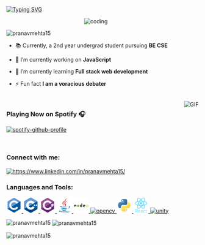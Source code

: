 <a href="https://git.io/typing-svg"><img src="https://readme-typing-svg.demolab.com?font=Fira+Code&pause=1000&color=2DF7DA&width=435&lines=Hi+there%2C+fellow+programmers!%F0%9F%91%8B;My+name+is+Pranav+Mehta...;Welcome+to+my+profile!%F0%9F%91%A8%F0%9F%8F%BD%E2%80%8D%F0%9F%92%BB" alt="Typing SVG" /></a>
<br />

<img align="right" alt="coding" width="300" src="https://38.media.tumblr.com/52d707ec600162594e1ea34ec1a8da70/tumblr_nkln8rQA7Q1shpedgo1_540.gif">
<br />

<p align="left"> <img src="https://komarev.com/ghpvc/?username=pranavmehta15&label=Profile%20views&color=0e75b6&style=flat" alt="pranavmehta15" /> </p>

- 📚 Currently, a 2nd year undergrad student pursuing **BE CSE**

- 🔭 I’m currently working on **JavaScript**

- 🌱 I’m currently learning **Full stack web development**

- ⚡ Fun fact **I am a voracious debater**
<br />

<img align="right" alt="GIF" height="170px" src="https://media.giphy.com/media/J5B1Y8QZnzXXbLQIBu/giphy.gif" />

### Playing Now on Spotify 🎧

[![spotify-github-profile](https://spotify-github-profile.vercel.app/api/view?uid=3oxowncql7cssc9wye5wk7typ&cover_image=true&theme=novatorem)](https://github.com/kittinan/spotify-github-profile)

<br />

<h3 align="left">Connect with me:</h3>
<p align="left">
<a href="https://linkedin.com/in/pranavmehta15/" target="blank"><img align="center" src="https://raw.githubusercontent.com/rahuldkjain/github-profile-readme-generator/master/src/images/icons/Social/linked-in-alt.svg" alt="https://www.linkedin.com/in/pranavmehta15/" height="30" width="40" /></a>
</p>

<h3 align="left">Languages and Tools:</h3>
<p align="left"> <a href="https://www.cprogramming.com/" target="_blank" rel="noreferrer"> <img src="https://raw.githubusercontent.com/devicons/devicon/master/icons/c/c-original.svg" alt="c" width="40" height="40"/> </a> <a href="https://www.w3schools.com/cpp/" target="_blank" rel="noreferrer"> <img src="https://raw.githubusercontent.com/devicons/devicon/master/icons/cplusplus/cplusplus-original.svg" alt="cplusplus" width="40" height="40"/> </a> <a href="https://www.w3schools.com/cs/" target="_blank" rel="noreferrer"> <img src="https://raw.githubusercontent.com/devicons/devicon/master/icons/csharp/csharp-original.svg" alt="csharp" width="40" height="40"/> </a> <a href="https://www.java.com" target="_blank" rel="noreferrer"> <img src="https://raw.githubusercontent.com/devicons/devicon/master/icons/java/java-original.svg" alt="java" width="40" height="40"/> </a> <a href="https://nodejs.org" target="_blank" rel="noreferrer"> <img src="https://raw.githubusercontent.com/devicons/devicon/master/icons/nodejs/nodejs-original-wordmark.svg" alt="nodejs" width="40" height="40"/> </a> <a href="https://opencv.org/" target="_blank" rel="noreferrer"> <img src="https://www.vectorlogo.zone/logos/opencv/opencv-icon.svg" alt="opencv" width="40" height="40"/> </a> <a href="https://www.python.org" target="_blank" rel="noreferrer"> <img src="https://raw.githubusercontent.com/devicons/devicon/master/icons/python/python-original.svg" alt="python" width="40" height="40"/> </a> <a href="https://reactjs.org/" target="_blank" rel="noreferrer"> <img src="https://raw.githubusercontent.com/devicons/devicon/master/icons/react/react-original-wordmark.svg" alt="react" width="40" height="40"/> </a> <a href="https://unity.com/" target="_blank" rel="noreferrer"> <img src="https://www.vectorlogo.zone/logos/unity3d/unity3d-icon.svg" alt="unity" width="40" height="40"/> </a> </p>

<p><img align="left" src="https://github-readme-stats.vercel.app/api/top-langs?username=pranavmehta15&show_icons=true&locale=en&layout=compact" alt="pranavmehta15" /></p>

<p>&nbsp;<img align="center" src="https://github-readme-stats.vercel.app/api?username=pranavmehta15&show_icons=true&locale=en" alt="pranavmehta15" /></p>

<p><img align="center" src="https://github-readme-streak-stats.herokuapp.com/?user=pranavmehta15&" alt="pranavmehta15" /></p>
